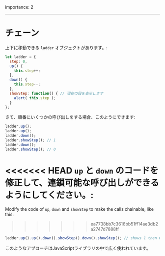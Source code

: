 importance: 2

---

# チェーン

上下に移動できる `ladder` オブジェクトがあります。:

```js
let ladder = {
  step: 0,
  up() {
    this.step++;
  },
  down() {
    this.step--;
  },
  showStep: function() { // 現在の段を表示します
    alert( this.step );
  }
};
```

さて、順番にいくつかの呼び出しをする場合、このようにできます:

```js
ladder.up();
ladder.up();
ladder.down();
ladder.showStep(); // 1
ladder.down();
ladder.showStep(); // 0
```

<<<<<<< HEAD
`up` と `down` のコードを修正して、連鎖可能な呼び出しができるようにしてください。:
=======
Modify the code of `up`, `down` and `showStep` to make the calls chainable, like this:
>>>>>>> ea7738bb7c3616bb51ff14ae3db2a2747d7888ff

```js
ladder.up().up().down().showStep().down().showStep(); // shows 1 then 0
```

このようなアプローチはJavaScriptライブラリの中で広く使われています。
